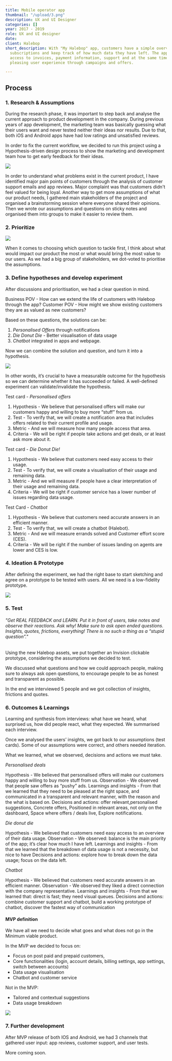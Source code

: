 ```yaml
---
title: Mobile operator app
thumbnail: "/upload/3.png"
description: UX and UI Designer
categories: []
year: 2017 - 2019
role: UX and UI designer
date: 
client: Halebop
short_description: With "My Halebop" app, customers have a simple overview of mobile
  subscriptions and keep track of how much data they have left. The application gives
  access to invoices, payment information, support and at the same time creates a
  pleasing user experience through campaigns and offers.

---
```

## Process

### 1. Research & Assumptions

During the research phase, it was important to step back and analyse the current approach to product development in the company. During previous years of app development, the marketing team was basically guessing what their users want and never tested neither their ideas nor results. Due to that, both iOS and Android apps have had low ratings and unsatisfied reviews.

In order to fix the current workflow, we decided to run this project using a Hypothesis-driven design process to show the marketing and development team how to get early feedback for their ideas.

![](/upload/hypothesis-1.png)

In order to understand what problems exist in the current product, I have identified major pain points of customers through the analysis of customer support emails and app reviews. Major complaint was that customers didn't feel valued for being loyal.
Another way to get more assumptions of what our product needs, I gathered main stakeholders of the project and organised a brainstorming session where everyone shared their opinions. Then we wrote our assumptions and questions on sticky notes and organised them into groups to make it easier to review them.

### 2. Prioritize

![](/upload/hypothesis-2.png)

When it comes to choosing which question to tackle first, I think about what would impact our product the most or what would bring the most value to our users.
As we had a big group of stakeholders, we dot-voted to prioritise the assumptions.

### 3. Define hypotheses and develop experiment

After discussions and prioritisation, we had a clear question in mind.

Business POV - How can we extend the life of customers with Halebop through the app?
Customer POV - How might we show existing customers they are as valued as new customers?

Based on these questions, the solutions can be:

1. _Personalised Offers_ through notifications
2. _Die Donut Die_ - Better visualisation of data usage
3. _Chatbot_ integrated in apps and webpage.

Now we can combine the solution and question, and turn it into a hypothesis.

![](/upload/hypothesis-3.png)

In other words, it’s crucial to have a measurable outcome for the hypothesis so we can determine whether it has succeeded or failed. A well-defined experiment can validate/invalidate the hypothesis.

Test card - _Personalised offers_

1. Hypothesis - We believe that personalised offers will make  our customers happy and willing to buy more “stuff” from us.
2. Test - To verify that, we will create a notification area that includes offers related to their current profile and usage.
3. Metric - And we will measure how many people access that area.
4. Criteria - We will be right if people take actions and get deals, or at least ask more about it.

Test card - _Die Donut Die!_

1. Hypothesis - We believe that customers need easy access to their usage.
2. Test - To verify that, we will create a visualisation of their usage and remaining data.
3. Metric - And we will measure if people have a clear interpretation of their usage and remaining data.
4. Criteria - We will be right if customer service has a lower number of issues regarding data usage.

Test Card - _Chatbot_

1. Hypothesis - We believe that customers need accurate answers in an efficient manner.
2. Test - To verify that, we will create a chatbot (Halebot).
3. Metric - And we will measure errands solved and Customer effort score (CES).
4. Criteria - We will be right if the number of issues landing on agents are lower and CES is low.

### 4. Ideation & Prototype

After defining the experiment, we had the right base to start sketching and agree on a prototype to be tested with users. All we need is a low-fidelity prototype.

![](/upload/screenshot-2020-11-06-at-11-03-12.png)

### 5. Test

###### "Get REAL FEEDBACK and LEARN. Put it in front of users, take notes and observe their reactions. Ask why! Make sure to ask open ended questions. Insights, quotes, frictions, everything! There is no such a thing as a “stupid question”."

Using the new Halebop assets, we put together an Invision clickable prototype, considering the assumptions we decided to test.

We discussed what questions and how we could approach people, making sure to always ask open questions, to encourage people to be as honest and transparent as possible.

In the end we interviewed 5 people and we got collection of insights, frictions and quotes.

### 6. Outcomes & Learnings

Learning and synthesis from interviews: what have we heard, what surprised us, how did people react, what they expected. We summarised each interview.

Once we analysed the users’ insights, we got back to our assumptions (test cards). Some of our assumptions were correct, and others needed iteration.

What we learned, what we observed, decisions and actions we must take.

_Personalised deals_

Hypothesis - We believed that personalised offers will make our customers happy and willing to buy more stuff from us. Observation - We observed that people saw offers as “pushy” ads. Learnings and insights - From that we learned that they need to be pleased at the right space, and communicated in a transparent and relevant manner, with the reason and the what is based on. Decisions and actions: offer relevant,personalised suggestions, Concrete offers, Positioned in relevant areas, not only on the dashboard, Space where offers / deals live, Explore notifications.

_Die donut die_

Hypothesis - We believed that customers need easy access to an overview of their data usage. Observation - We observed: balance is the main priority of the app; it’s clear how much I have left. Learnings and insights - From that we learned that the breakdown of data usage is not a necessity, but nice to have Decisions and actions: explore how to break down the data usage; focus on the data left.

_Chatbot_ 

Hypothesis - We believed that customers need accurate answers in an efficient manner. Observation - We observed they liked a direct connection with the company representative. Learnings and insights - From that we learned that: direct is fast; they need visual queues. Decisions and actions: combine customer support and chatbot, build a working prototype of chatbot, discover the fastest way of communication

#### MVP definition

We have all we need to decide what goes and what does not go in the Minimum viable product.

In the MVP we decided to focus on: 

* Focus on post paid and prepaid customers, 
* Core functionalities (login, account details, billing settings, app settings, switch between accounts) 
* Data usage visualisation 
* Chatbot and customer service 

Not in the MVP: 

* Tailored and contextual suggestions 
* Data usage breakdown

![](/upload/screenshot-2020-11-06-at-11-08-10.png)

### 7. Further development

After MVP release of both IOS and Android, we had 3 channels that gathered user input: app reviews, customer support, and user tests.

More coming soon.
